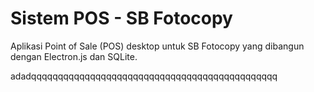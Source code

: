 # Sistem POS -  ﻿SB Fotocopy

Aplikasi Point of Sale (POS) desktop untuk SB Fotocopy yang dibangun dengan Electron.js dan SQLite.


adadqqqqqqqqqqqqqqqqqqqqqqqqqqqqqqqqqqqqqqqqqqqqqq
